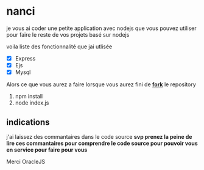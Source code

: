 # nanci

je vous ai coder une petite application avec nodejs que vous pouvez utiliser pour faire le reste de vos projets basé sur nodejs

voila liste des fonctionnalité que jai utlisée
- [x] Express
- [x] Ejs
- [x] Mysql

Alors ce que vous aurez a faire lorsque vous aurez fini de [**fork**](https://github.com/oraclerevolution/nanci/fork?fragment=1) le repository

1. npm install
2. node index.js

## indications

j'ai laissez des commantaires dans le code source **svp prenez la peine de lire ces commantaires pour comprendre le code source pour pouvoir vous en service pour faire pour vous**

Merci OracleJS 



